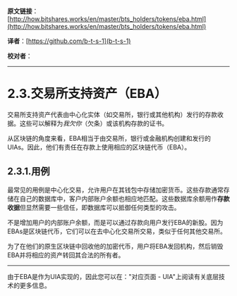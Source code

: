   **原文链接**：[http://how.bitshares.works/en/master/bts_holders/tokens/eba.html](http://how.bitshares.works/en/master/bts_holders/tokens/eba.html)
 
 **译者**：[https://github.com/b-t-s-1](b-t-s-1)
 
 **校对者**： 
  
***


2.3.交易所支持资产（EBA）
=====================================

交易所支持资产代表由中心化实体（如交易所，银行或其他机构）发行的存款收据。这些可以解释为*我欠你*（欠条）或该机构存款的证书。

从区块链的角度来看，EBA相当于由交易所，银行或金融机构创建和发行的UIAs。因此，他们有责任在存款上使用相应的区块链代币（EBA）。

2.3.1.用例
-----------------

最常见的用例是中心化交易，允许用户在其钱包中存储加密货币。这些存款通常存储在自己的数据库中，客户内部账户余额也相应地匹配。这些数据库余额用作**存款收据**但显然需要一些信任，即数据库可以抵御任何类型的攻击。

不是增加用户的内部账户余额，而是可以通过存款向用户发行EBA的新股。因为EBAs是区块链代币，它们可以在去中心化交易所交易，类似于任何其他交易所。

为了在他们的原生区块链中回收他的加密代币，用户将EBA发回机构，然后销毁EBA并将相应的资产转回其合法的所有者。

----------

由于EBA是作为UIA实现的，因此您可以在："对应页面 - UIA"上阅读有关底层技术的更多信息。

